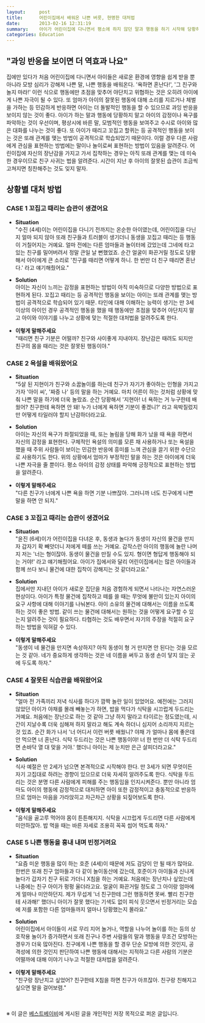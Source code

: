 ```yaml
---
layout:     post
title:      어린이집에서 배워온 나쁜 버릇, 현명한 대처법
date:       2013-02-16 12:31:19
summary:    아이가 어린이집에 다니면서 평소에 하지 않던 말과 행동을 하기 시작해 당황하는 엄마들이 많다. 따끔하게 혼을 내야 할지 아니면 살살 타일러야 할지… 지혜로운 엄마의 현명한 대처법.
categories: Education
---
```



## "과잉 반응을 보이면 더 역효과 나요"

집에만 있다가 처음 어린이집에 다니면서 아이들은 새로운 환경에 영향을 쉽게 받을 뿐 아니라 모방 심리가 강해져 나쁜 말, 나쁜 행동을 배워온다. '욕하면 혼난다!', '그 친구와 놀지 마라!' 이런 식으로 행동에만 초점을 맞추어 야단치고 위협하는 것은 오히려 아이에게 나쁜 자극이 될 수 있다. 또 엄마가 아이의 잘못된 행동에 대해 소리를 지르거나 체벌을 가하는 등 민감하게 반응하면 아이는 더 돌발적인 행동을 할 수 있으므로 과잉 반응을 보이지 않는 것이 좋다. 아이가 하는 말과 행동에 당황하지 말고 아이의 감정이나 욕구를 파악하는 것이 우선이며, 평상시에 바른 말, 모범적인 행동을 보여주고 수시로 아이와 많은 대화를 나누는 것이 좋다. 또 아이가 때리고 꼬집고 할퀴는 등 공격적인 행동을 보이는 것은 또래 관계를 맺는 방법이 공격적으로 학습되었기 때문이다. 이럴 경우 다른 사람에게 관심을 표현하는 방법에는 말이나 놀이로써 표현하는 방법이 있음을 알려준다. 어린이집에 자신의 장난감을 가지고 가서 집착하는 경우는 아직 또래 관계를 맺는 데 미숙한 경우이므로 친구 사귀는 법을 알려준다. 시간이 지난 후 아이의 잘못된 습관이 조금씩 고쳐지면 칭찬해주는 것도 잊지 말자.



## 상황별 대처 방법

### CASE 1 꼬집고 때리는 습관이 생겼어요

* <strong>Situation</strong>     
"수진 (4세)이는 어린이집을 다니기 전까지는 온순한 아이였는데, 어린이집을 다닌 지 얼마 되지 않아 또래 친구들과 트러블이 생기더니 동생을 꼬집고 때리는 등 행동이 거칠어지는 거예요. 얼마 전에는 다른 엄마들과 놀이터에 갔었는데 그네에 타고 있는 친구를 밀어버려서 정말 큰일 날 뻔했었죠. 순간 얼굴이 화끈거릴 정도로 당황해서 아이에게 큰 소리로 '친구를 때리면 어떻게 하니. 한 번만 더 친구 때리면 혼난다.' 라고 얘기해줬어요."

* <strong>Solution</strong>     
아이는 자신이 느끼는 감정을 표현하는 방법이 아직 미숙하므로 다양한 방법으로 표현하게 된다. 꼬집고 때리는 등 공격적인 행동을 보이는 아이는 또래 관계를 맺는 방법이 공격적으로 학습되어 있기 때문. 타인에 대해 이해하는 능력이 생기는 만 3세 이상의 아이인 경우 공격적인 행동을 했을 때 행동에만 초점을 맞추어 야단치지 말고 아이와 이야기를 나누고 상황에 맞는 적절한 대처법을 알려주도록 한다.

* <strong>이렇게 말해주세요</strong>     
"때리면 친구 기분은 어떨까? 친구와 사이좋게 지내야지. 장난감은 때려도 되지만 친구의 몸을 때리는 것은 잘못된 행동이야."


### CASE 2 욕설을 배워왔어요

* <strong>Situation</strong>     
"5살 된 지현이가 친구와 소꿉놀이를 하는데 친구가 자기가 좋아하는 인형을 가지고 가자 '아이 씨', '짜증 나' 등의 말을 하는 거예요. 마치 어른이 하는 것처럼 상황에 맞춰 나쁜 말을 하기에 더욱 놀랐죠. 순간 당황해서 '지현아! 너 욕하는 거 누구한테 배웠어? 친구한테 욕하면 안 돼! 누가 너에게 욕하면 기분이 좋겠니?' 라고 윽박질렀지만 어떻게 타일러야 할지 난감하더라고요.

* <strong>Solution</strong>     
아이는 자신의 욕구가 좌절되었을 때, 또는 놀림을 당해 화가 났을 때 욕을 하면서 자신의 감정을 표현한다. 구체적인 욕설의 의미를 모른 채 사용하거나 또는 욕설을 했을 때 주위 사람들이 보이는 민감한 반응에 흥미를 느껴 관심을 끌기 위한 수단으로 사용하기도 한다. 위의 상황에서 엄마가 부정적인 말을 하는 것은 아이에게 더욱 나쁜 자극을 줄 뿐이다. 평소 아이의 감정 상태를 파악해 긍정적으로 표현하는 방법을 알려준다.

* <strong>이렇게 말해주세요</strong>     
"다른 친구가 너에게 나쁜 욕을 하면 기분 나쁘잖아. 그러니까 너도 친구에게 나쁜 말을 하면 안 되지."


### CASE 3 꼬집고 때리는 습관이 생겼어요

* <strong>Situation</strong>     
"윤진 (6세)이가 어린이집을 다녀온 후, 동생과 놀다가 동생이 자신의 물건을 만지자 갑자기 확 빼앗더니 저에게 떼를 쓰는 거예요. 갑작스런 아이의 행동에 놀란 나머지 저는 '너는 형이잖아. 동생이 물건을 만질 수도 있지. 형이면 형답게 행동해야 되는 거야!' 라고 얘기해줬어요. 아이가 집에서와 달리 어린이집에서는 많은 아이들과 함께 쓰다 보니 물건에 대한 집착이 강해지는 것 같더라고요."

* <strong>Solution</strong>     
집에서만 지내던 아이가 새로운 집단을 처음 경험하게 되면서 나타나는 자연스러운 현상이다. 아이가 특정 물건에 집착하고 떼를 쓸 때는 무엇에 불만이 있는지 아이의 요구 사항에 대해 이야기를 나눠본다. 아이 소유의 물건에 대해서는 이름을 쓰도록 하는 것이 좋은 방법. 같이 쓰는 물건에 대해서는 원하는 것을 어떻게 요구할 수 있는지 알려주는 것이 필요하다. 타협하는 것도 배우면서 자기의 주장을 적절히 요구하는 방법을 익혀갈 수 있다.

* <strong>이렇게 말해주세요</strong>     
"동생이 네 물건을 만지면 속상하지? 아직 동생이 형 거 만지면 안 된다는 것을 모르는 것 같아. 네가 중요하게 생각하는 것은 네 이름을 써두고 동생 손이 닿지 않는 곳에 두도록 하자."


### CASE 4 잘못된 식습관을 배워왔어요

* <strong>Situation</strong>     
"얼마 전 가족끼리 저녁 식사를 하다가 깜짝 놀란 일이 있었어요. 예전에는 그러지 않았던 아이가 야채를 몰래 빼놓는가 하면, 밥을 먹다가 식탁을 시끄럽게 두드리는 거예요. 처음에는 장난으로 하는 것 같아 그냥 하지 말라고 타이르는 정도였는데, 시간이 지날수록 더욱 심해져 하지 말라고 해도 계속 하더니 심지어 소리까지 지르는 것 있죠. 순간 화가 나서 '너 어디서 이런 버릇 배웠니? 야채 가 얼마나 몸에 좋은데 안 먹으면 너 혼난다. 식탁 두드리는 것은 나쁜 행동이야! 너 한 번만 더 식탁 두드리면 손바닥 열 대 맞을 거야.' 했더니 아이는 제 눈치만 은근 살피더라고요."

* <strong>Solution</strong>     
식사 예절은 만 2세가 넘으면 본격적으로 시작해야 한다. 만 3세가 되면 무엇이든 자기 고집대로 하려는 경향이 있으므로 더욱 자세히 알려주도록 한다. 식탁을 두드리는 것은 분명 다른 사람에게 피해를 주는 행동임을 인지시켜준다. 뿐만 아니라 엄마도 아이의 행동에 감정적으로 대처하면 아이 또한 감정적이고 충동적으로 반응하므로 엄마는 마음을 가라앉히고 차근차근 상황을 되짚어보도록 한다.

* <strong>이렇게 말해주세요</strong>     
"음식을 골고루 먹어야 몸이 튼튼해지지. 식탁을 시끄럽게 두드리면 다른 사람에게 미안하잖아. 밥 먹을 때는 바른 자세로 조용히 꼭꼭 씹어 먹도록 하자."


### CASE 5 나쁜 행동을 흉내 내며 빈정거려요

* <strong>Situation</strong>     
"요즘 미운 행동을 많이 하는 호준 (4세)이 때문에 저도 감당이 안 될 때가 많아요. 한번은 또래 친구 엄마들과 다 같이 놀이동산에 갔는데, 호준이가 아이들과 신나게 놀다가 갑자기 친구 뒤로 가더니 X침을 하는 거예요. 처음에는 장난치나 싶었는데 나중에는 친구 아이가 펑펑 울더라고요. 얼굴이 화끈거릴 정도로 그 아이랑 엄마에게 얼마나 미안하던지. 제가 무섭게 '너 친구한테 그런 행동하면 못써. 빨리 친구한테 사과해!' 했더니 아이가 잘못 했다는 기색도 없이 피식 웃으면서 빈정거리는 모습에 저를 포함한 다른 엄마들까지 얼마나 당황했는지 몰라요."

* <strong>Solution</strong>     
어린이집에서 아이들이 서로 무리 지어 놀거나, 역할을 나누어 놀이를 하는 등의 상호작용 놀이가 증가하면서 또래 친구나 주변 사람들의 말과 행동을 무조건 모방하는 경우가 더욱 많아진다. 친구에게 나쁜 행동을 할 경우 단순 모방에 의한 것인지, 공격성에 의한 것인지 판단하여 나쁜 행동에 대해서는 지적하고 다른 사람의 기분은 어떨까에 대해 이야기 나누고 적절한 대처법을 알려준다.

* <strong>이렇게 말해주세요</strong>     
"친구랑 장난치고 싶었어? 친구한테 X침을 하면 친구가 아프잖아. 친구랑 친해지고 싶으면 말을 걸어보렴."



<br /><br />
※ 이 글은 [베스트베이비](http://www.ibestbaby.co.kr)에 게시된 글을 개인적인 저장 목적으로 퍼온 글입니다.
